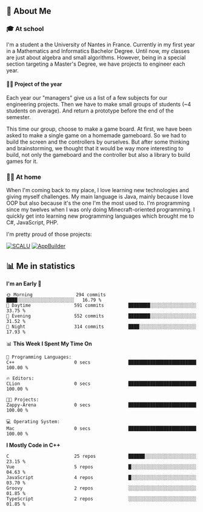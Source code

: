 ## 👀 About Me

### 🎓 At school

I'm a student a the University of Nantes in France. Currently in my first year in a Mathematics and Informatics Bachelor Degree. Until now, my classes are just about algebra and small algorithms. However, being in a special section targeting a Master's Degree, we have projects to engineer each year. 

#### 🔧🔬 Project of the year

Each year our "managers" give us a list of a few subjects for our engineering projects. Then we have to make small groups of students (~4 students on average). And return a prototype before the end of the semester.

This time our group, choose to make a game board. At first, we have been asked to make a single game on a homemade gameboard. So we had to build the screen and the controllers by ourselves. 
But after some thinking and brainstorming, we thought that it would be way more interesting to build, not only the gameboard and the controller but also a library to build games for it.

### 👨‍💻 At home

When I'm coming back to my place, I love learning new technologies and giving myself challenges. My main language is Java, mainly because I love OOP but also because it's the one I'm the most used to. I'm programming since my twelves when I was only doing Minecraft-oriented programming.  I quickly get into learning new programming languages which brought me to C#, JavaScript, PHP. 

I'm pretty proud of those projects:

[![SCALU](https://github-readme-stats.vercel.app/api/pin?username=renardfute&repo=SCALU)](https://github.com/renardfute/scalu)
[![AppBuilder](https://github-readme-stats.vercel.app/api/pin?username=pulsedev2&repo=AppBuilder)](https://github.com/pulsedev2/AppBuilder)

## 📊 Me in statistics
<!--START_SECTION:waka-->
**I'm an Early 🐤** 

```text
🌞 Morning                294 commits         ████░░░░░░░░░░░░░░░░░░░░░   16.79 % 
🌆 Daytime                591 commits         ████████░░░░░░░░░░░░░░░░░   33.75 % 
🌃 Evening                552 commits         ████████░░░░░░░░░░░░░░░░░   31.52 % 
🌙 Night                  314 commits         ████░░░░░░░░░░░░░░░░░░░░░   17.93 % 
```


📊 **This Week I Spent My Time On** 

```text
💬 Programming Languages: 
C++                      0 secs              █████████████████████████   100.00 % 

🔥 Editors: 
CLion                    0 secs              █████████████████████████   100.00 % 

🐱‍💻 Projects: 
Zappy-Arena              0 secs              █████████████████████████   100.00 % 

💻 Operating System: 
Mac                      0 secs              █████████████████████████   100.00 % 
```

**I Mostly Code in C++** 

```text
C                        25 repos            ██████░░░░░░░░░░░░░░░░░░░   23.15 % 
Vue                      5 repos             █░░░░░░░░░░░░░░░░░░░░░░░░   04.63 % 
JavaScript               4 repos             █░░░░░░░░░░░░░░░░░░░░░░░░   03.70 % 
Groovy                   2 repos             ░░░░░░░░░░░░░░░░░░░░░░░░░   01.85 % 
TypeScript               2 repos             ░░░░░░░░░░░░░░░░░░░░░░░░░   01.85 % 
```




<!--END_SECTION:waka-->
